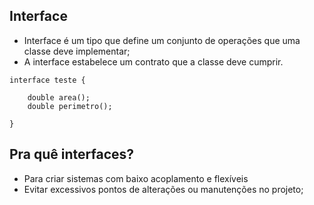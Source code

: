 Interface
----

- Interface é um tipo que define um conjunto de operações que uma classe deve implementar;
- A interface estabelece um contrato que a classe deve cumprir.

```
interface teste {

    double area();
    double perimetro();

}

```

Pra quê interfaces?
----
- Para criar sistemas com baixo acoplamento e flexíveis
- Evitar excessivos pontos de alterações ou manutenções no projeto;
  
  